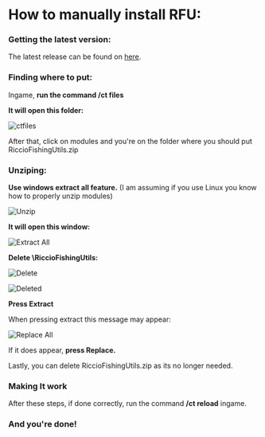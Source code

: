# How to manually install RFU:

### Getting the latest version:
 The latest release can be found on [here](https://github.com/Ricciow/RiccioFishingUtils/releases).

### Finding where to put:
Ingame, **run the command /ct files**

**It will open this folder:**

![ctfiles](https://i.imgur.com/9t7OU0n.png)

After that, click on modules and you're on the folder where you should put RiccioFishingUtils.zip

### Unziping:
**Use windows extract all feature.** (I am assuming if you use Linux you know how to properly unzip modules)

![Unzip](https://www.wikihow.com/images/thumb/f/ff/Open-a-.Zip-File-Without-Winzip-Step-3-Version-11.jpg/v4-460px-Open-a-.Zip-File-Without-Winzip-Step-3-Version-11.jpg.webp)

**It will open this window:**

![Extract All](https://i.imgur.com/tE4yw1i.png)

**Delete \RiccioFishingUtils:**

![Delete](https://i.imgur.com/miH2zfX.png)

![Deleted](https://i.imgur.com/XQcIkC3.png)

**Press Extract**

When pressing extract this message may appear:

![Replace All](https://i.imgur.com/iMVnr0k.png)

If it does appear, **press Replace.**

Lastly, you can delete RiccioFishingUtils.zip as its no longer needed.

### Making It work

After these steps, if done correctly, run the command **/ct reload** ingame.

### And you're done!